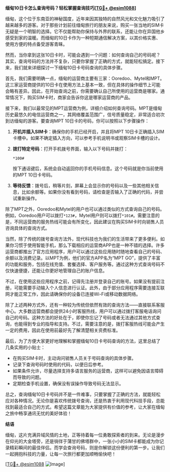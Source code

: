 **缅甸10日卡怎么查询号码？轻松掌握查询技巧[[TG💪+ @esim1088](https://t.me/s/esim1088)]**

缅甸，这个位于东南亚的神秘国度，近年来因其独特的自然风光和文化魅力吸引了越来越多的游客。对于那些计划前往缅甸旅行的朋友来说，购买一张当地的SIM卡无疑是一个明智的选择。它不仅能帮助你保持与外界的联系，还能让你在异国他乡感受到家的温暖。而缅甸的10日卡作为一种短期通信解决方案，以其价格实惠、使用方便的特点备受游客青睐。

然而，当你拿到这张10日卡时，可能会遇到一个问题：如何查询自己的号码呢？其实，查询号码的方法并不复杂，只要你掌握了正确的方式，就能轻松搞定。接下来，我们就来详细探讨一下缅甸10日卡号码查询的具体步骤。

首先，我们需要明确一点，缅甸的运营商主要有三家：Ooredoo、Mytel和MPT。这三家运营商提供的10日卡在使用方法上基本一致，但在具体的操作细节上可能会略有差异。因此，在开始查询之前，你需要确认自己所使用的运营商是哪家。通常情况下，购买SIM卡时，商家会告诉你这是哪家运营商的产品。

接下来，我们以最常见的MPT运营商为例，详细介绍如何查询号码。MPT是缅甸历史最悠久的电信运营商之一，其网络覆盖范围广，信号质量稳定，非常适合初次到访缅甸的游客。要查询MPT 10日卡的号码，你可以按照以下步骤操作：

1. **开机并插入SIM卡**：确保你的手机已经开启，并且将MPT 10日卡正确插入SIM卡槽中。如果不确定插入方向，可以参考手机说明书或观察SIM卡槽的设计。

2. **拨打特定号码**：打开手机拨号界面，输入以下号码并拨打：
   ```
   *100#
   ```
   按下通话键后，系统会自动返回你的手机号码信息。这个号码就是你当前使用的MPT 10日卡号码。

3. **等待反馈**：拨号后，稍等片刻，屏幕上会显示你的号码以及一些其他相关信息，比如余额等。如果你没有看到号码，请检查是否输入了正确的代码，并尝试重新操作。

除了MPT之外，Ooredoo和Mytel的用户也可以通过类似的方式查询自己的号码。例如，Ooredoo用户可以拨打`*123#`，Mytel用户则可以拨打`*101#`。需要注意的是，不同运营商的服务热线可能会有所变化，因此建议在购买SIM卡时向销售人员咨询具体的查询方式。

当然，除了传统的拨号查询方法外，现代科技也为我们的生活带来了更多便利。如果你习惯于使用智能手机，那么下载相应的运营商APP也是一种不错的选择。许多运营商都推出了官方应用程序，用户可以通过这些应用随时随地查看自己的号码、余额以及消费记录。以MPT为例，他们的官方APP名为“MPT GO”，提供了丰富的功能和服务，包括在线充值、套餐选择、客户服务等。通过这种方式查询号码不仅快速便捷，还能让你更好地管理自己的账户信息。

不过，在使用这些应用程序之前，记得先注册并登录自己的账号。如果没有提前注册，可能需要手动输入个人信息进行认证。此外，由于部分应用程序需要连接互联网才能正常工作，因此请确保你的设备已连接Wi-Fi或移动数据网络。

除了上述两种方式外，还有一种较为传统但依然有效的查询方法——直接联系客服中心。大多数运营商都会提供24小时客服热线，用户可以通过拨打客服电话询问自己的号码。这种方法的好处在于，即使你忘记了号码或者无法通过其他方式查询，也能得到专业的指导和支持。不过，需要注意的是，拨打客服热线可能会产生一定的费用，因此在使用前最好先了解清楚相关资费标准。

最后，为了方便大家更好地理解和掌握缅甸10日卡号码查询的方法，这里总结了几条实用的小贴士：

- 在购买SIM卡时，主动询问销售人员关于号码查询的具体步骤。
- 记录下查询号码时使用的代码，以便日后参考。
- 如果条件允许，尽量选择支持多语言服务的运营商，这样可以避免因语言障碍而导致的问题。
- 定期检查手机设置，确保没有误操作导致号码无法显示。

总之，查询缅甸10日卡号码并不是一件难事，只要掌握了正确的方法，就能轻松应对各种情况。无论你是喜欢传统拨号查询，还是热衷于利用现代科技手段，总能找到最适合自己的方式。希望这篇文章能为大家提供有价值的参考，让大家在缅甸之旅中畅享通讯无忧的美好体验！

**结语**

缅甸，这片充满异域风情的土地，正等待着每一位勇敢探索者的到来。无论是漫步在仰光的大金塔旁，还是徜徉于蒲甘的佛塔群中，一张小小的SIM卡都能成为你记录精彩瞬间的最佳伴侣。而学会查询号码，则是你解锁这份便利的第一步。让我们一起拥抱科技的力量，让每一次旅行都更加顺畅愉快吧！

[[TG💪+ @esim1088](https://t.me/s/esim1088) ![Image](https://i.postimg.cc/4NQfJmqS/Snipaste-2025-05-13-00-14-12.png)]